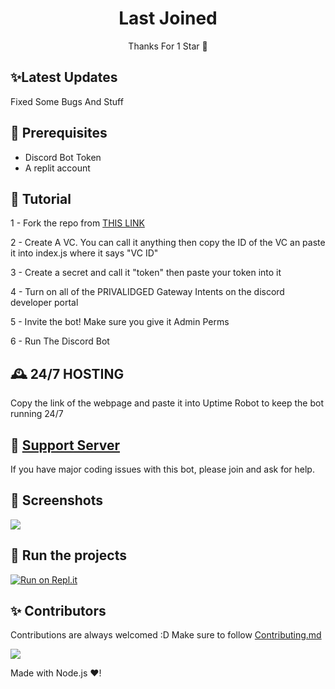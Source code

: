 <h1 align="center">Last Joined</h1>
<p align="center">Thanks For 1 Star 🫤</p>

## ✨Latest Updates

Fixed Some Bugs And Stuff

## 🚧 Prerequisites

- Discord Bot Token
- A replit account

## 📝 Tutorial

1 - Fork the repo from [THIS LINK](https://repl.it/topclips/lastjoined)

2 - Create A VC. You can call it anything then copy the ID of the VC an paste it into index.js where it says "VC ID"

3 - Create a secret and call it "token" then paste your token into it

4 - Turn on all of the PRIVALIDGED Gateway Intents  on the discord developer portal

5 - Invite the bot! Make sure you give it Admin Perms

6 - Run The Discord Bot

## 🕰 24/7 HOSTING
Copy the link of the webpage and paste it into Uptime Robot to keep the bot running 24/7


## 📝 [Support Server](https://discord.gg/Nb4QGk8EgW)

If you have major coding issues with this bot, please join and ask for help.

## 📸 Screenshots

<div align="left"><img src="https://media.discordapp.net/attachments/973143883850584114/1010551848576491520/IMG_5939.png"></div>

## 💨 Run the projects

[![Run on Repl.it](https://repl.it/badge/github/SudhanPlayz/Discord-MusicBot)](https://repl.it/topclips/lastjoined)



## ✨ Contributors

Contributions are always welcomed :D Make sure to follow [Contributing.md](/CONTRIBUTING.md)

<a href="https://github.com/topclips/lastjoined/graphs/contributors">
  <img src="https://contributors-img.web.app/image?repo=topclips/lastjoined" />
</a>


Made with Node.js :heart:!
